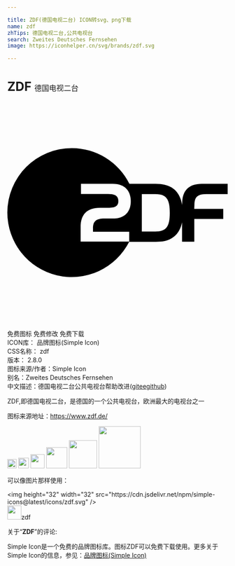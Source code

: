 ```yaml
---

title: ZDF(德国电视二台) ICON转svg、png下载
name: zdf
zhTips: 德国电视二台,公共电视台
search: Zweites Deutsches Fernsehen
image: https://iconhelper.cn/svg/brands/zdf.svg

---
```


# ZDF  <small style="font-size: 60%;font-weight: 100">德国电视二台</small>

<div id="svg" class="svg-wrap">
<svg role="img" viewBox="0 0 24 24" xmlns="http://www.w3.org/2000/svg"><title>ZDF icon</title><path d="M7.014 4.984A7.02 7.02 0 0 0 0 12.002a7.017 7.017 0 0 0 13.271 3.174h2.915c.696 0 1.324-.044 1.962-.553.461-.365.749-.884.883-1.56v2.103h1.336v-2.473h3.153v-1.1h-3.16l.02-.445c.005-.724.226-1.162 1.277-1.162H24V8.873h-2.818c-1.517 0-2.141.85-2.141 2.18v.129c-.254-1.565-1.185-2.309-2.889-2.309h-2.855a7.018 7.018 0 0 0-6.283-3.889zM8.02 8.873h3.436c1.742 0 1.992 1.219 1.992 1.9 0 .725-.298 1.873-1.992 1.873h-.844c-1.056 0-1.281.38-1.281 1.104v.336h3.945v1.074H7.982v-1.558c0-1.335.625-2.123 2.137-2.123h.873c.691 0 1.1-.14 1.1-.725 0-.605-.409-.772-1.12-.772h-2.95V8.873zm6.63 1.113h1.472c1.157 0 1.574.496 1.574 2.041 0 1.541-.412 2.035-1.574 2.035H14.65V9.986z"/></svg>
</div>
<detail full-name='zdf'></detail>

<div class="detail-page">
<p>
<span><span class="badge-success badge">免费图标</span> <span class="badge-success badge">免费修改</span>  <span class="badge-success badge">免费下载</span> </span>
<br/>
<span>
ICON库：
<span class="badge-secondary badge">品牌图标(Simple Icon)</span> 
</span>
<br/>
<span>
CSS名称：
<span class="badge-secondary badge">zdf</span> 
</span>

<br/>
<span>
版本：
<span class="badge-secondary badge">2.8.0</span> 
</span>
<br/>
<span>图标来源/作者：<span class="badge-light badge">Simple Icon</span></span> 
<br/>
<span>别名：<span class="badge-light badge">Zweites Deutsches Fernsehen</span></span><br/><span class="zh-detail">中文描述：<span class="badge-primary badge">德国电视二台</span><span class="badge-primary badge">公共电视台</span><span class="help-link"><span>帮助改进</span>(<a href="https://gitee.com/liuwave/icon-helper/edit/master/json/brands/zdf.json" target="_blank" rel="noopener noreferrer">gitee</a><a href="https://github.com/liuwave/icon-helper/edit/master/json/brands/zdf.json" target="_blank" rel="noopener noreferrer">github</a></span>)</span><br/>
</p>
</div><div class="description description alert alert-light"><p>ZDF,即德国电视二台，是德国的一个公共电视台，欧洲最大的电视台之一</p><p>图标来源地址：<a href="https://www.zdf.de/" target="_blank" rel="noopener noreferrer">https://www.zdf.de/</a></p></div>
<div class="alert alert-dark">
<img height="21" width="21" src="https://cdn.jsdelivr.net/npm/simple-icons@latest/icons/zdf.svg" />
<img height="24" width="24" src="https://cdn.jsdelivr.net/npm/simple-icons@latest/icons/zdf.svg" />
<img height="32" width="32" src="https://cdn.jsdelivr.net/npm/simple-icons@latest/icons/zdf.svg" />
<img height="48" width="48" src="https://cdn.jsdelivr.net/npm/simple-icons@latest/icons/zdf.svg" />
<img height="64" width="64" src="https://cdn.jsdelivr.net/npm/simple-icons@latest/icons/zdf.svg" />
<img height="96" width="96" src="https://cdn.jsdelivr.net/npm/simple-icons@latest/icons/zdf.svg" />

</div>
<div>
  <p>可以像图片那样使用：    
  </p>
  <div class="alert alert-primary" style="font-size: 14px">
    &lt;img height="32" width="32" src="https://cdn.jsdelivr.net/npm/simple-icons@latest/icons/zdf.svg" /&gt;
    <copy-btn content='<img height="32" width="32" src="https://cdn.jsdelivr.net/npm/simple-icons@latest/icons/zdf.svg" />'></copy-btn>
  </div>
  <div class="alert alert-secondary">
    <img height="32" width="32" src="https://cdn.jsdelivr.net/npm/simple-icons@latest/icons/zdf.svg" />zdf
    <copy-btn content="zdf" btn-title="复制图标名称"></copy-btn>
  </div>
</div>
<div class="icon-detail__container">
<p>关于“<b>ZDF</b>”的评论:</p>
</div>
<Vssue title="关于“ZDF”的评论" />
<div><p>Simple Icon是一个免费的品牌图标库。图标ZDF可以免费下载使用。更多关于  Simple Icon的信息，参见：<a target="_blank" href="https://iconhelper.cn/brands.html">品牌图标(Simple Icon)</a>
</p></div>
